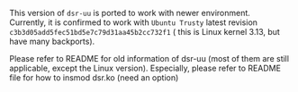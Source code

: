 This version of `dsr-uu` is ported to work with newer environment.  
Currently, it is confirmed to work with `Ubuntu Trusty` latest revision `c3b3d05add5fec51bd5e7c79d31aa45b2cc732f1` ( this is Linux kernel 3.13, but have many backports).

Please refer to README for old information of dsr-uu (most of them are still applicable, except the Linux version). Especially, please refer to README file for how to insmod dsr.ko (need an option)
